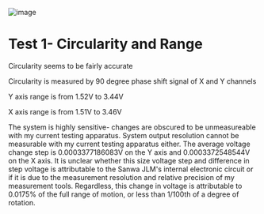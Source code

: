 ![image](https://github.com/Sharp-02/Sanwa-JLM-UnOff-Documentation/assets/86936750/647abf6d-daca-4364-b3f9-ecfbf9257066)

# Test 1- Circularity and Range

Circularity seems to be fairly accurate

  Circularity is measured by 90 degree phase shift signal of X and Y channels

Y axis range is from 1.52V to 3.44V

X axis range is from 1.51V to 3.46V

The system is highly sensitive- changes are obscured to be unmeasureable with my current testing apparatus. System output resolution cannot be measurable with my current testing apparatus either. The average voltage change step is 0.0003377186083V on the Y axis and 0.0003372548544V on the X axis. It is unclear whether this size voltage step and difference in step voltage is attributable to the Sanwa JLM's internal electronic circuit or if it is due to the measurement resolution and relative precision of my measurement tools. Regardless, this change in voltage is attributable to 0.0175% of the full range of motion, or less than 1/100th of a degree of rotation.

